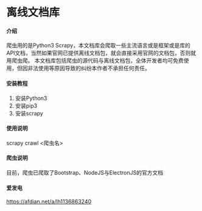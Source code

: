 # 离线文档库

#### 介绍
爬虫用的是Python3 Scrapy，本文档库会爬取一些主流语言或是框架或是库的API文档，当然如果官网已提供离线文档包，就会直接采用官网的文档包，否则就用爬虫爬。
本文档库包括爬虫的源代码与离线文档包，全体开发者均可免费使用，但因非法使用等原因导致的纠纷本作者不承担任何责任。

#### 安装教程

1.  安装Python3
2.  安装pip3
3.  安装scrapy

#### 使用说明

scrapy crawl <爬虫名>

#### 爬虫说明
目前，爬虫已爬取了Bootstrap、NodeJS与ElectronJS的官方文档

#### 爱发电

https://afdian.net/a/lh1136863240
